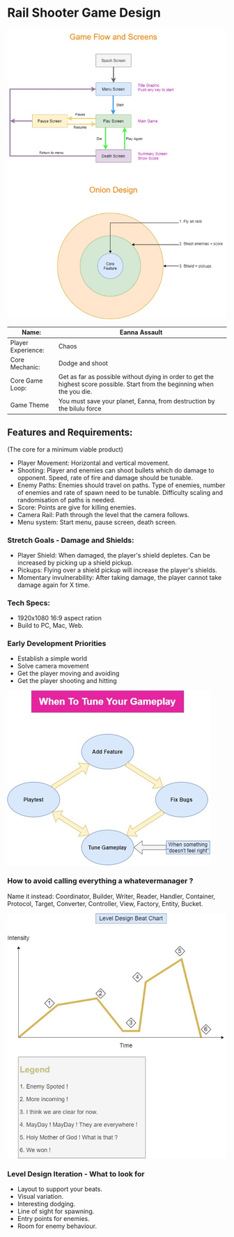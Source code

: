 # Rail Shooter Game Design

![Unity](/images/rail-shooter.jpg)

| Name:  | Eanna Assault |
| ------ | ------ |
| Player Experience: | Chaos |
| Core Mechanic: | Dodge and shoot |
| Core Game Loop: | Get as far as possible without dying in order to get the highest score possible. Start from the beginning when the you die. |
| Game Theme | You must save your planet, Eanna, from destruction by the bilulu force |


## Features and Requirements: 
(The core for a minimum viable product)
- Player Movement: Horizontal and vertical movement.
- Shooting: Player and enemies can shoot bullets which do damage to opponent. Speed, rate of fire and damage should be tunable.
- Enemy Paths: Enemies should travel on paths. Type of enemies, number of enemies and rate of spawn need to be tunable. Difficulty scaling and randomisation of paths is needed.
- Score: Points are give for killing enemies.
- Camera Rail: Path through the level that the camera follows.
- Menu system: Start menu, pause screen, death screen.

### Stretch Goals - Damage and Shields:
- Player Shield: When damaged, the player's shield depletes. Can be increased by picking up a shield pickup.
- Pickups: Flying over a shield pickup will increase the player's shields.
- Momentary invulnerability: After taking damage, the player cannot take damage again for X time.

### Tech Specs:
- 1920x1080 16:9 aspect ration
- Build to PC, Mac, Web.


### Early Development Priorities
- Establish a simple world
- Solve camera movement
- Get the player moving and avoiding
- Get the player shooting and hitting

![Unity](/images/GameplayTune.jpg)

### How to avoid calling everything a whatevermanager ?

Name it instead: Coordinator, Builder, Writer, Reader, Handler, Container, Protocol, Target, Converter, Controller, View, Factory, Entity, Bucket. 

![Unity](/images/Beat-Chart.jpg)

### Level Design Iteration - What to look for
- Layout to support your beats.
- Visual variation.
- Interesting dodging.
- Line of sight for spawning.
- Entry points for enemies.
- Room for enemy behaviour.